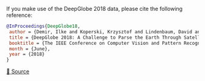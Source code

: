 If you make use of the DeepGlobe 2018 data, please cite the following reference:

``` bibtex
@InProceedings{DeepGlobe18,
 author = {Demir, Ilke and Koperski, Krzysztof and Lindenbaum, David and Pang, Guan and Huang, Jing and Basu, Saikat and Hughes, Forest and Tuia, Devis and Raskar, Ramesh},
 title = {DeepGlobe 2018: A Challenge to Parse the Earth Through Satellite Images},
 booktitle = {The IEEE Conference on Computer Vision and Pattern Recognition (CVPR) Workshops},
 month = {June},
 year = {2018}
}

```

[🔗 Source](https://www.kaggle.com/datasets/balraj98/deepglobe-land-cover-classification-dataset)
